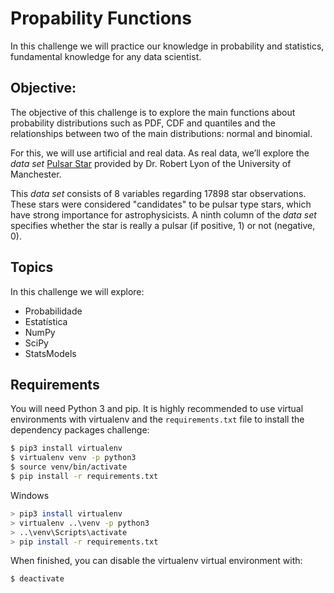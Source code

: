 # Propability Functions

In this challenge we will practice our knowledge in probability and statistics,
fundamental knowledge for any data scientist.

## Objective:

The objective of this challenge is to explore the main functions about probability distributions
such as PDF, CDF and quantiles and the relationships between two of the main distributions: normal and binomial.

For this, we will use artificial and real data. As real data, we’ll explore the _data set_
[Pulsar Star](https://archive.ics.uci.edu/ml/datasets/HTRU2) provided by Dr. Robert Lyon of the University of Manchester.

This _data set_ consists of 8 variables regarding 17898 star observations. These
stars were considered "candidates" to be pulsar type stars, which have strong
importance for astrophysicists. A ninth column of the _data set_ specifies whether the star is
really a pulsar (if positive, 1) or not (negative, 0).


## Topics

In this challenge we will explore:

* Probabilidade
* Estatística
* NumPy
* SciPy
* StatsModels

## Requirements

You will need Python 3 and pip. It is highly recommended to use virtual environments
with virtualenv and the `requirements.txt` file to install the dependency packages
challenge:

```bash
$ pip3 install virtualenv
$ virtualenv venv -p python3
$ source venv/bin/activate
$ pip install -r requirements.txt
```

Windows

```bash
> pip3 install virtualenv
> virtualenv ..\venv -p python3
> ..\venv\Scripts\activate
> pip install -r requirements.txt
```

When finished, you can disable the virtualenv virtual environment with:

```bash
$ deactivate
```
